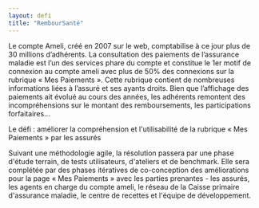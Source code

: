 ```yaml
---
layout: defi
title: "RembourSanté"
---
```


Le compte Ameli, créé en 2007 sur le web, comptabilise à ce jour plus de 30 millions d’adhérents. La consultation des paiements de l’assurance maladie est l’un des services phare du compte et constitue le 1er motif de connexion au compte ameli avec plus de 50% des connexions sur la rubrique « Mes Paiements ». Cette rubrique contient de nombreuses informations liées à l’assuré et ses ayants droits. Bien que l’affichage des paiements ait évolué au cours des années, les adhérents remontent des incompréhensions sur le montant des remboursements, les participations forfaitaires...

Le défi : améliorer la compréhension et l'utilisabilité de la rubrique « Mes Paiements » par les assurés

Suivant une méthodologie agile, la résolution passera par une phase d'étude terrain, de tests utilisateurs, d'ateliers et de benchmark. Elle sera complétée par des phases itératives de co-conception des améliorations pour la page « Mes Paiements » avec les parties prenantes - les assurés, les agents en charge du compte ameli, le réseau de la Caisse primaire d'assurance maladie, le centre de recettes et l'équipe de développement. 
